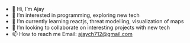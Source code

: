 - 👋 Hi, I’m Ajay
- 👀 I’m interested in programming, exploring new tech
- 🌱 I’m currently learning reactjs, threat modelling, visualization of maps
- 💞️ I’m looking to collaborate on interesting projects with new tech
- 📫 How to reach me Email: ajaych712@gmail.com

